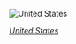 
![United States](https://www.gstatic.com/prettyearth/assets/full/5047.jpg)

*[United States](https://www.google.com/maps/@46.068229,-85.879582,17z/data=!3m1!1e3)*
